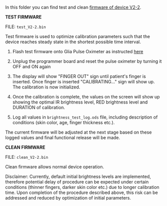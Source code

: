 In this folder you can find test and clean [firmware of device V2-2](https://github.com/IRNAS/pulseox-firmware/tree/V2-2).

**TEST FIRMWARE**

FILE: `test_V2-2.bin`
 
Test firmware is used to optimize calibration parameters such that the device reaches steady state in the shortest possible time interval. 
  
  1. Flash test firmware onto Glia Pulse Oximeter as instructed [here](https://github.com/IRNAS/pulseox-testing/blob/master/01_firmware_flashing_instructions.md)
  
  2. Unplug the programmer board and reset the pulse oximeter by turning it OFF and ON again
  
  3. The display will show "FINGER OUT" sign until patient's finger is inserted. Once finger is inserted "CALIBRATING..." sign will show up. The calibration is now initialized.
  
  3. Once the calibration is complete, the values on the screen will show up showing the optimal IR brightness level, RED brightness level and DURATION of calibration. 
  
  4. Log all values in `brightness_test_log.ods` file, including description of conditions (skin color, age, finger thickness etc.).
  
  The current firmware will be adjusted at the next stage based on these logged values and final functional release will be made.
  
 **CLEAN FIRMWARE**
 
 FILE: `clean_V2-2.bin`
 
 Clean firmware allows normal device operation. 
 
 Disclaimer: Currently, default initial brightness levels are implemented, therefore potential delay of procedure can be expected under certain conditions (thinner fingers, darker skin color etc.) due to longer calibration time. Upon completion of the procedure described above, this risk can be addressed and reduced by optimization of initial parameters.
  
